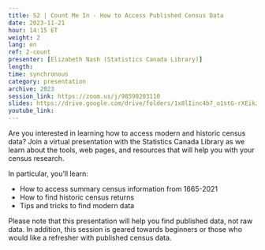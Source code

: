 ```yaml
---
title: S2 | Count Me In - How to Access Published Census Data
date: 2023-11-21
hour: 14:15 ET
weight: 2
lang: en
ref: 2-count
presenter: [Elizabeth Nash (Statistics Canada Library)]
length:
time: synchronous
category: presentation
archive: 2023
session_link: https://zoom.us/j/98590203110
slides: https://drive.google.com/drive/folders/1x8lIinc4b7_o1stG-rXEikJv2w86gNHp?usp=share_link
youtube_link:
---
```


Are you interested in learning how to access modern and historic census data? Join a virtual presentation with the Statistics Canada Library as we learn about the tools, web pages, and resources that will help you with your census research. <!--more-->

In particular, you’ll learn:
 - How to access summary census information from 1665-2021
 - How to find historic census returns
 - Tips and tricks to find modern data

Please note that this presentation will help you find published data, not raw data. In addition, this session is geared towards beginners or those who would like a refresher with published census data.
